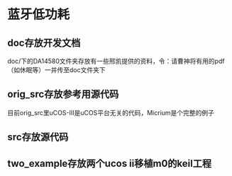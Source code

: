# 蓝牙低功耗

## doc存放开发文档
   doc/下的DA14580文件夹存放有一些邢凯提供的资料，令：请曹神将有用的pdf（如休眠等）一并传至doc文件夹下

## orig_src存放参考用源代码

目前orig_src里uCOS-III是uCOS平台无关的代码，Micrium是个完整的例子

## src存放源代码

## two_example存放两个ucos ii移植m0的keil工程
